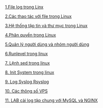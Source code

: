 ﻿﻿﻿﻿﻿﻿[1.File log trong Linx](docs/1.File_log_trong_linux.md)[2.Các thao tác với file trong Linux](docs/2.Các_lệnh_thao_tác_với_file_trong_linux.md)[3.Hệ thống tập tin và thư mục trong Linux](docs/3.Hệ_thống_tập_tin_và_thư_mục_trong_Linux.md)[4.Phân quyền trong Linux](docs/4.Phân_quyền_trong_linux.md)[5.Quản lý người dùng và nhóm người dùng](docs/5.Quản_lý_người_dùng_và_nhóm_người_dùng_trên_linux.md)[6.Runlevel trong linux](docs/6.Runlevel_trong_Linux.md)[7. Lệnh sed trong linux](docs/Lệnh_sed_trong_linux.md)[8. Init System trong linux](docs/Init_system.md)[9. Log Syslog Rsyslog ](docs/log_syslog_rsyslog.md)[10. Các thông số VPS ](docs/cac_thong_so_VPS.md)[11. LAB cài log tập chung với MySQL và NGINX ](docs/Lab_rsyslog_tap_trung.md)